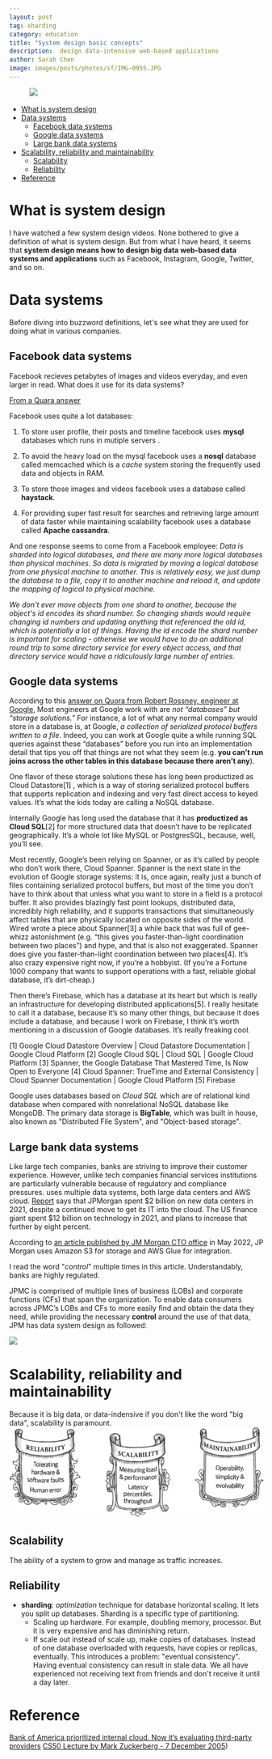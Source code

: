 ```yaml
---
layout: post
tag: sharding
category: education
title: "System design basic concepts"
description:  design data-intensive web-based applications
author: Sarah Chen
image: images/posts/photos/sf/IMG-0955.JPG
---
```

<figure> 
   <img src="{{"/images/posts/photos/sf/IMG-0955.JPGg"| relative_url}}"> 
   <figcaption></figcaption>
</figure> 



- [What is system design](#what-is-system-design)
- [Data systems](#data-systems)
  - [Facebook data systems](#facebook-data-systems)
  - [Google data systems](#google-data-systems)
  - [Large bank data systems](#large-bank-data-systems)
- [Scalability, reliability and maintainability](#scalability-reliability-and-maintainability)
  - [Scalability](#scalability)
  - [Reliability](#reliability)
- [Reference](#reference)

# What is system design

I have watched a few system design videos.  None bothered to give a definition of what is system design.  But from what I have heard, it seems that **system design means how to design big data web-based data systems and applications** such as Facebook, Instagram, Google, Twitter, and so on.  

# Data systems
Before diving into buzzword definitions, let's see what they are used for doing what in various companies. 

## Facebook data systems
Facebook recieves petabytes of images and videos everyday, and even larger in read.  What does it use for its data systems?

[From a Quara answer](https://www.quora.com/How-does-Facebook-use-MySQL-to-store-data)

Facebook uses quite a lot databases:

1. To store user profile, their posts and timeline facebook uses **mysql** databases which runs in mutiple servers . 

2. To avoid the heavy load on the mysql facebook uses a **nosql** database called memcached which is a *cache* system storing the frequently used data and objects in RAM.   

3. To store those images and videos facebook uses a database called **haystack**. 
4. For providing super fast result for searches and retrieving large amount of data faster while maintaining scalability facebook uses a database called **Apache cassandra**.

And one response seems to come from a Facebook employee:
*Data is sharded into logical databases, and there are many more logical databases than physical machines. So data is migrated by moving a logical database from one physical machine to another. This is relatively easy, we just dump the database to a file, copy it to another machine and reload it, and update the mapping of logical to physical machine.*

*We don't ever move objects from one shard to another, because the object's id encodes its shard number. So changing shards would require changing id numbers and updating anything that referenced the old id, which is potentially a lot of things. Having the id encode the shard number is important for scaling - otherwise we would have to do an additional round trip to some directory service for every object access, and that directory service would have a ridiculously large number of entries.*

## Google data systems

According to this [answer on Quora from Robert Rossney, engineer at Google](https://www.quora.com/What-are-the-databases-used-by-Google), 
Most engineers at Google work with are *not “databases” but “storage solutions.”* For instance, a lot of what any normal company would store in a database is, at Google, *a collection of serialized protocol buffers written to a file*. Indeed, you can work at Google quite a while running SQL queries against these “databases” before you run into an implementation detail that tips you off that things are not what they seem (e.g. **you can’t run joins across the other tables in this database because there aren’t any**).

One flavor of these storage solutions these has long been productized as Cloud Datastore[1] , which is a way of storing serialized protocol buffers that supports replication and indexing and very fast direct access to keyed values. It’s what the kids today are calling a NoSQL database.

Internally Google has long used the database that it has **productized as Cloud SQL**[2] for more structured data that doesn’t have to be replicated geographically. It’s a whole lot like MySQL or PostgresSQL, because, well, you’ll see.

Most recently, Google’s been relying on Spanner, or as it’s called by people who don’t work there, Cloud Spanner. Spanner is the next state in the evolution of Google storage systems: it is, once again, really just a bunch of files containing serialized protocol buffers, but most of the time you don’t have to think about that unless what you want to store in a field is a protocol buffer. It also provides blazingly fast point lookups, distributed data, incredibly high reliability, and it supports transactions that simultaneously affect tables that are physically located on opposite sides of the world. Wired wrote a piece about Spanner[3] a while back that was full of gee-whizz astonishment (e.g. “this gives you faster-than-light coordination between two places”) and hype, and that is also not exaggerated. Spanner does give you faster-than-light coordination between two places[4]. It’s also crazy expensive right now, if you’re a hobbyist. (If you’re a Fortune 1000 company that wants to support operations with a fast, reliable global database, it’s dirt-cheap.)

Then there’s Firebase, which has a database at its heart but which is really an infrastructure for developing distributed applications[5]. I really hesitate to call it a database, because it’s so many other things, but because it does include a database, and because I work on Firebase, I think it’s worth mentioning in a discussion of Google databases. It’s really freaking cool.

[1] Google Cloud Datastore Overview  |  Cloud Datastore Documentation  |  Google Cloud Platform
[2] Google Cloud SQL  |  Cloud SQL  |  Google Cloud Platform
[3] Spanner, the Google Database That Mastered Time, Is Now Open to Everyone
[4] Cloud Spanner: TrueTime and External Consistency  |  Cloud Spanner Documentation  |  Google Cloud Platform
[5] Firebase

Google uses databases based on *Cloud SQL* which are of relational kind database when compared with nonrelational NoSQL database like MongoDB.
The primary data storage is **BigTable**, which was built in house, also known as "Distributed File System", and "Object-based storage".


## Large bank data systems

Like large tech companies, banks are striving to improve their customer experience.  However, unlike tech companies financial services institutions are particularly vulnerable because of regulatory and compliance pressures. uses multiple data systems, both large data centers and AWS cloud.  [Report](https://www.datacenterdynamics.com/en/news/jpmorgan-spent-2bn-on-new-data-centers-in-2021-and-plans-to-spend-more/) says that JPMorgan spent $2 billion on new data centers in 2021, despite a continued move to get its IT into the cloud.  The US finance giant spent $12 billion on technology in 2021, and plans to increase that further by eight percent. 

According to [an article published by JM Morgan CTO office](https://aws.amazon.com/blogs/big-data/how-jpmorgan-chase-built-a-data-mesh-architecture-to-drive-significant-value-to-enhance-their-enterprise-data-platform/#:~:text=We%20store%20the%20data%20for,each%20lake%20using%20cloud%20services.) in May 2022, JP Morgan uses Amazon S3 for storage and AWS Glue for integration. 

I read the word "*control*" multiple times in this article.  Understandably, banks are highly regulated.  

JPMC is comprised of multiple lines of business (LOBs) and corporate functions (CFs) that span the organization. To enable data consumers across JPMC’s LOBs and CFs to more easily find and obtain the data they need, while providing the necessary **control** around the use of that data, JPM has data system design as followed:

![](https://d2908q01vomqb2.cloudfront.net/b6692ea5df920cad691c20319a6fffd7a4a766b8/2021/05/05/bdb1455-jpmc-data-mesh-4.png)

# Scalability, reliability and maintainability
Because it is big data, or data-indensive if you don't like the word "big data", scalability is paramount.  
![](../images/posts/data-intensive-apps.PNG)

## Scalability
The ability of a system to grow and manage as traffic increases.
## Reliability


* **sharding**: *optimization* technique for database horizontal scaling.  It lets you split up databases.  Sharding is a specific type of partitioning.  
  * Scaling up hardware. For example, doubling memory, processor.  But it is very expensive and has diminishing return. 
  * If scale out instead of scale up, make copies of databases.  Instead of one database overloaded with requests, have copies or replicas, eventually.  This introduces a problem: "eventual consistency".  Having eventual consistency can result in stale data.  We all have experienced not receiving text from friends and don't receive it until a day later.  


# Reference

[Bank of America prioritized internal cloud. Now it’s evaluating third-party providers](https://www.ciodive.com/news/bank-of-america-prioritized-internal-cloud-now-its-evaluating-third-party/565228/)
[CS50 Lecture by Mark Zuckerberg - 7 December 2005](https://www.youtube.com/watch?v=xFFs9UgOAlE&t=2745s))

